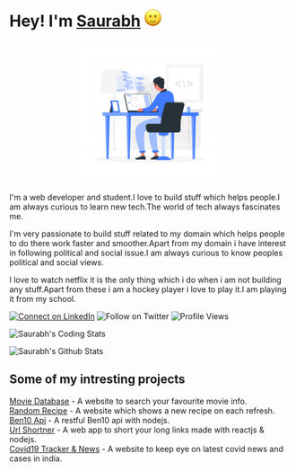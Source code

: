 
# Hey! I'm [Saurabh]() <img src="https://github.com/SaurabhSonde/SaurabhSonde/blob/master/smiley.gif" width= 30px>

<p align="center">
<img src="https://github.com/SaurabhSonde/SaurabhSonde/blob/master/Programming-rafiki.png" class="center" width= 50%>
</p>

I'm a web developer and student.I love to build stuff which helps people.I am always curious to learn new tech.The world of tech always fascinates me.


I'm very passionate to build stuff related to my domain which helps people to do there work faster and smoother.Apart from my domain i have interest in following political and social issue.I am always curious to know peoples political and social views.

I love to watch netflix it is the only thing which i do when i am not building any stuff.Apart from these i am a hockey player i love to play it.I am playing it from my school.

[![Connect on LinkedIn](https://img.shields.io/badge/--linkedin?label=LinkedIn&logo=LinkedIn&style=social)](https://www.linkedin.com/in/saurabh-sonde-32bb38190)
![Follow on Twitter](https://img.shields.io/twitter/follow/sonde_saurabh?label=Follow&style=social)
![Profile Views](https://komarev.com/ghpvc/?username=SaurabhSonde)

![Saurabh's Coding Stats](https://github-readme-stats.vercel.app/api/top-langs=10/?username=SaurabhSonde&layout=compact)

![Saurabh's Github Stats](https://github-readme-stats.vercel.app/api?username=SaurabhSonde&show_icons=true)

## Some of my intresting projects
[Movie Database](https://movie-database-reactjs.netlify.app/) - A website to search your favourite movie info.</br>
[Random Recipe](https://randomrecipebook.netlify.app/) - A website which shows a new recipe on each refresh.</br>
[Ben10 Api](https://ben10-api.netlify.app/) - A restful Ben10 api with nodejs.</br>
[Url Shortner](https://theshortly.netlify.app/) - A web app to short your long links made with reactjs & nodejs.</br>
[Covid19 Tracker & News](https://trackthecovid19.netlify.app/) - A website to keep eye on latest covid news and cases in india.</br>





